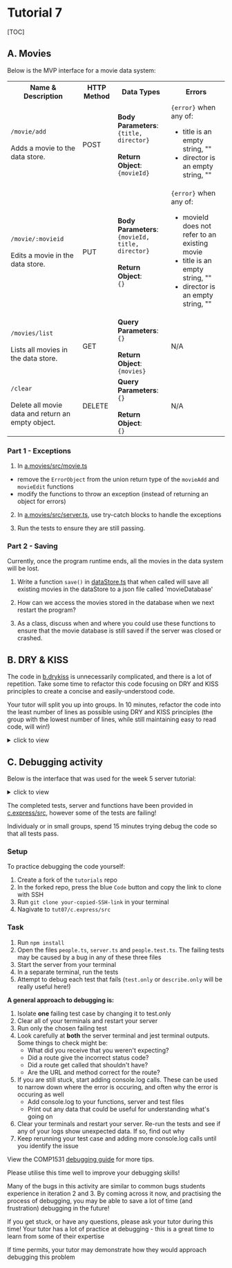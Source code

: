 # Tutorial 7

[TOC]

## A. Movies

Below is the MVP interface for a movie data system:

<table>
  <tr>
    <th>Name & Description</th>
    <th>HTTP Method</th>
    <th>Data Types</th>
    <th>Errors</th>
  </tr>
  <tr>
    <td>
      <code>/movie/add</code>
      <br/><br/>
      Adds a movie to the data store.
    </td>
    <td>
       POST
    </td>
    <td>
      <b>Body Parameters</b>:
      <br/>
      <code>{title, director}</code>
      <br/><br/>
      <b>Return Object</b>:
      <br/>
      <code>{movieId}</code>
    </td>
    <td>
      <code>{error}</code> when any of:
      <ul>
        <li>title is an empty string, ""</li>
        <li>director is an empty string, ""</li>
      </ul>
    </td>
  </tr>
  <tr>
    <td>
      <code>/movie/:movieid</code>
      <br/><br/>
      Edits a movie in the data store.
    </td>
    <td>
      PUT
    </td>
    <td>
      <b>Body Parameters</b>:
      <br/>
      <code>{movieId, title, director}</code>
      <br/><br/>
      <b>Return Object</b>:
      <br/>
      <code>{}</code>
    </td>
    <td>
      <code>{error}</code> when any of:
      <ul>
        <li>movieId does not refer to an existing movie</li>
        <li>title is an empty string, ""</li>
        <li>director is an empty string, ""</li>
      </ul>
    </td>
  </tr>
  <tr>
    <td>
      <code>/movies/list</code>
      <br/><br/>
      Lists all movies in the data store.
    </td>
    <td>
        GET
    </td>
    <td>
      <b>Query Parameters</b>:
      <br/>
      <code>{}</code>
      <br/><br/>
      <b>Return Object</b>:
      <br/>
      <code>{movies}</code>
    </td>
    <td>
      N/A
    </td>
  </tr>
  <tr>
    <td>
        <code>/clear</code><br /><br />
        Delete all movie data and return an empty object.
    </td>
    <td>
        DELETE
    </td>
    <td>
      <b>Query Parameters</b>:
      <br/>
      <code>{}</code>
      <br/><br/>
      <b>Return Object</b>:
      <br/>
      <code>{}</code>
    </td>
    <td>
        N/A
    </td>
  </tr>
</table>

### Part 1 - Exceptions

1. In [a.movies/src/movie.ts](a.movies/src/movie.ts)
  - remove the `ErrorObject` from the union return type of the `movieAdd` and `movieEdit` functions
  - modify the functions to throw an exception (instead of returning an object for errors)

2. In [a.movies/src/server.ts](a.movies/src/server.ts), use try-catch blocks to handle the exceptions

3. Run the tests to ensure they are still passing.

### Part 2 - Saving

Currently, once the program runtime ends, all the movies in the data system will be lost. 

1. Write a function `save()` in [dataStore.ts](./a.movies/src/dataStore.ts) that when called will save all existing movies in the dataStore to a json file called 'movieDatabase'

2. How can we access the movies stored in the database when we next restart the program?

3. As a class, discuss when and where you could use these functions to ensure that the movie database is still saved if the server was closed or crashed.

## B. DRY & KISS

The code in [b.drykiss](b.drykiss/drykiss.ts) is unnecessarily complicated, and there is a lot of repetition. Take some time to refactor this code focusing on DRY and KISS principles to create a concise and easily-understood code.

Your tutor will split you up into groups. In 10 minutes, refactor the code into the least number of lines as possible using DRY and KISS principles (the group with the lowest number of lines, while still maintaining easy to read code, will win!)

<details close>

<summary>click to view</summary>

```ts
import promptSync from 'prompt-sync';

/**
 * Given an array of n integers, caclulate the minimum, maximum, and the
 * product of the first n-1 numbers and last n-1 numbers.
 */
function drykiss(myList: number[]) {
  let myMin = Infinity;
  for (let i = 0; i < myList.length; i++) {
    if (myList[i] < myMin) {
      myMin = myList[i];
    }
  }

  let myMax = -Infinity;
  for (let i = 0; i < myList.length; i++) {
    if (myList[i] > myMax) {
      myMax = myList[i];
    }
  }

  let prod = 1;
  for (let i = 0; i < 4; i++) {
    prod = prod * myList[i];
  }
  const prodHead = prod;

  prod = 1;
  for (let i = 1; i < 5; i++) {
    prod = prod * myList[i];
  }

  const result = [myMin, myMax, prodHead, prod];
  return result;
}

const prompt = promptSync();
const a = parseInt(prompt('Enter a: '));
const b = parseInt(prompt('Enter b: '));
const c = parseInt(prompt('Enter c: '));
const d = parseInt(prompt('Enter d: '));
const e = parseInt(prompt('Enter e: '));
const myList = [a, b, c, d, e];
const result = drykiss(myList);
console.log('Minimum:');
console.log(`${result[0]}`);
console.log('Maximum:');
console.log(`${result[1]}`);
console.log('Product of first 4 numbers:');
console.log(`${result[2]}`);
console.log('Product of last 4 numbers');
console.log(`${result[3]}`);
```

</details>


## C. Debugging activity

Below is the interface that was used for the week 5 server tutorial:

<details close>
<summary>click to view</summary>

<table>
  <tr>
    <th>Name & Description</th>
    <th>HTTP Method</th>
    <th>Data Types</th>
    <th>Errors</th>
  </tr>
  <tr>
    <td>
      <code>/clear</code><br/><br/>
      Remove all entries from the data store.
    </td>
    <td>
      DELETE
    </td>
    <td>
      <b>Parameters</b><br/>
      <code>{}</code>
      <br/><br/>
      <b>Return Object</b><br/>
      <code>{}</code>
    </td>
    <td>
      N/A
    </td>
  </tr>
  <tr>
    <td>
      <code>/people/add</code><br/><br/>
      Given a name and an age, add the entry into the data store if it is valid.
    </td>
    <td>
        POST
    </td>
    <td>
      <b>Body Parameters</b><br/>
      <code>{name: string, age: number}</code>
      <br/><br/>
      <b>Return Object</b><br/>
      <code>{}</code>
    </td>
    <td>
      Return <code>{ error }</code> with status code 400 when:
      <ul>
        <li>
          The given name is an empty string, <code>""</code>.
        </li>
        <li>
          The given age is not strictly positive.
        </li>
        <li>
          The given name already exists in the data store.
        </li>
      </ul>
    </td>
  </tr>
  <tr>
    <td>
      <code>/people/list</code><br/><br/>
      Return all people that are equal to or older than the given <code>minAge</code>.
      <br/><br/>
      Names should be returned in descending age order (e.g. eldest at index 0),
      or in lexicographical case-insensitive order if the ages are equal.
    </td>
    <td>
        GET
    </td>
    <td>
      <b>Query Parameters</b><br/>
      <code>{minAge: number}</code>
      <br/><br/>
      <b>Return Object</b><br/>
      <code>{ people: Person[] }</code>
    </td>
    <td>
      Return <code>{ error }</code> with status code 400 when:
      <ul>
        <li>
          minAge is strictly negative.
        </li>
      </ul>
    </td>
  </tr>
  <tr>
    <td>
      <code>/person/:personid</code><br/><br/>
      Return the name and age of a person that corresponds with the given personid
    </td>
    <td>
      GET
    </td>
    <td>
      <b>Parameters</b><br/>
      <code>{}</code>
      <br/><br/>
      <b>Return Object</b><br/>
      <code>{ person: Person }</code>
    </td>
    <td>
      Return <code>{ error }</code> with status code 400 when:
      <ul>
        <li>
          personid does not refer to an existing person
        </li>
      </ul>
    </td>
  </tr>
  <tr>
    <td>
      <code>/person/:personid</code><br/><br/>
      Edit the age for the given name entry.
    </td>
    <td>
      PUT
    </td>
    <td>
      <b>Body Parameters</b><br/>
      <code>{name: string, age: number}</code>
      <br/><br/>
      <b>Return Object</b><br/>
      <code>{}</code>
    </td>
    <td>
      Return <code>{ error }</code> with status code 400 when:
      <ul>
        <li>
          personid does not refer to an existing person
        </li>
        <li>
          The given personid does not refer to an existing person.
        </li>
        <li>
          The new age is not strictly positive.
        </li>
        <li>
          The new name is an empty string, ""
        </li>
        <li>
          The given name already exists in the data store (no error if updating name to the same thing!).
        </li>
      </ul>
    </td>
  </tr>
  <tr>
    <td>
      <code>/person/:personid</code><br/><br/>
      Remove the given person entry.
    </td>
    <td>
      DELETE
    </td>
    <td>
      <b>Parameters</b><br/>
      <code>{}</code>
      <br/><br/>
      <b>Return Object</b><br/>
      <code>{}</code>
    </td>
    <td>
      Return <code>{ error }</code> with status code 400 when:
      <ul>
        <li>
          The given personid does not exist in the data store.
        </li>
      </ul>
    </td>
  </tr>
  <tr>
    <td>
      <code>/people/stats</code><br/><br/>
      Return an object containing stats about the age of all people
    </td>
    <td>
      GET
    </td>
    <td>
      <b>Parameters</b><br/>
      <code>{}</code>
      <br/><br/>
      <b>Return Object</b><br/>
      <code>{stats: AgeStats}</code>
    </td>
    <td>
      Return <code>{ error }</code> with status code 400 when:
      <ul>
        <li>
          There are no entries in the data store.
        </li>
      </ul>
    </td>
  </tr>
</table>

<table>
  <tr>
    <th>Interface</th>
    <th>Structure</th>
  </tr>
  <tr>
    <td>
      Person
    </td>
    <td>
      <pre>{
  name: string,
  age: number
}</pre>
    </td>
  </tr>
  <tr>
    <td>
      AgeStats
    </td>
    <td>
      <pre>{
  minAge: number,
  maxAge: number,
  averageAge: number
}</pre>
    </td>
  </tr>
</table>

</details>

The completed tests, server and functions have been provided in [c.express/src](./c.express/src), however some of the tests are failing!   

Individualy or in small groups, spend 15 minutes trying debug the code so that all tests pass.

### Setup
To practice debugging the code yourself:
1. Create a fork of the `tutorials` repo
2. In the forked repo, press the blue `Code` button and copy the link to clone with SSH
3. Run `git clone your-copied-SSH-link` in your terminal
4. Nagivate to `tut07/c.express/src`

### Task
1. Run `npm install`
2. Open the files `people.ts`, `server.ts` and `people.test.ts`. The failing tests may be caused by a bug in any of these three files
3. Start the server from your terminal
4. In a separate terminal, run the tests
5. Attempt to debug each test that fails (`test.only` or `describe.only` will be really useful here!) 

**A general approach to debugging is:**
1. Isolate **one** failing test case by changing it to test.only
2. Clear all of your terminals and restart your server
3. Run only the chosen failing test
4. Look carefully at **both** the server terminal and jest terminal outputs. Some things to check might be:
    - What did you receive that you weren't expecting?
    - Did a route give the incorrect status code?
    - Did a route get called that shouldn't have?
    - Are the URL and method correct for the route?
5. If you are still stuck, start adding console.log calls. These can be used to narrow down where the error is occuring, and often why the error is occuring as well 
    - Add console.log to your functions, server and test files
    - Print out any data that could be useful for understanding what's going on
6. Clear your terminals and restart your server. Re-run the tests and see if any of your logs show unexpected data. If so, find out why
7. Keep rerunning your test case and adding more console.log calls until you identify the issue   

View the COMP1531 [debugging guide](https://nw-syd-gitlab.cseunsw.tech/COMP1531/24T2/debugging) for more tips.
    
Please utilise this time well to improve your debugging skills!   

Many of the bugs in this activity are similar to common bugs students experience in iteration 2 and 3. By coming across it now, and practising the process of debugging, you may be able to save a lot of time (and frustration) debugging in the future!  

If you get stuck, or have any questions, please ask your tutor during this time! Your tutor has a lot of practice at debugging - this is a great time to learn from some of their expertise

If time permits, your tutor may demonstrate how they would approach debugging this problem
